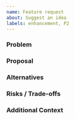 ```yaml
---
name: Feature request
about: Suggest an idea
labels: enhancement, P2
---
```


### Problem

### Proposal

### Alternatives

### Risks / Trade-offs

### Additional Context
